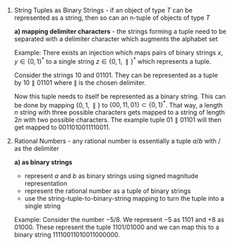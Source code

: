 1. String Tuples as Binary Strings - if an object of type $T$ can be represented as a string, then so can an n-tuple of objects of type $T$
	
	**a) mapping delimiter characters** - the strings forming a tuple need to be separated with a delimiter character which augments the alphabet set
	
	Example: 
	There exists an injection which maps pairs of binary strings $x, y \in \{0,1\}^*$ to a single string $z \in \{0,1,\parallel\}^*$ which represents a tuple. 
	
	Consider the strings $10$ and $01101$. They can be represented as a tuple by $10\parallel 01101$ where $\parallel$ is the chosen delimiter.
	
	Now this tuple needs to itself be represented as a binary string. This can be done by mapping $\{0, 1, \parallel\}$ to $\{00,11,01\} \subset \{0,1\}^*$. That way, a length $n$ string with three possible characters gets mapped to a string of length $2n$ with two possible characters. The example tuple $01\parallel 01101$ will then get mapped to $0011010011110011$.

2. Rational Numbers - any rational number is essentially a tuple $a/b$ with $/$ as the delimiter
	
	**a) as binary strings**
	- represent $a$ and $b$ as binary strings using signed magnitude representation 
	- represent the rational number as a tuple of binary strings
	- use the string-tuple-to-binary-string mapping to turn the tuple into a single string
	
	Example: Consider the number $-5/8$. We represent $-5$ as $1101$ and $+8$ as $01000$. These represent the tuple $1101/01000$ and we can map this to a binary string $11110011010011000000$.